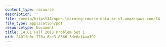 ```yaml
---
content_type: resource
description: ''
file: /media/https%3A/open-learning-course-data-rc.s3.amazonaws.com/14-01-principles-of-microeconomics-fall-2018/2401fe0c770a8ce385663de6af4aa392_MIT14_01F18_pset1.pdf
file_type: application/pdf
resourcetype: Document
title: 14.01 Fall 2018 Problem Set 1
uid: 2401fe0c-770a-8ce3-8566-3de6af4aa392
---
```

